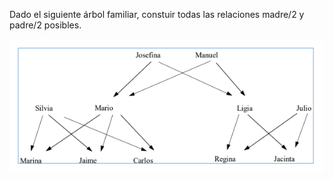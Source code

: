 Dado el siguiente árbol familiar, constuir todas las relaciones madre/2 y padre/2
posibles.

![EXAMPLE](Src/arbol-familiar.PNG)
